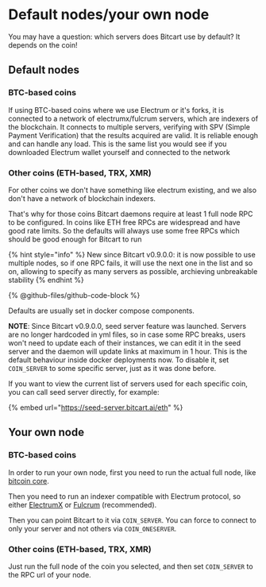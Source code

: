 # Default nodes/your own node

You may have a question: which servers does Bitcart use by default? It depends on the coin!

## Default nodes

### BTC-based coins

If using BTC-based coins where we use Electrum or it's forks, it is connected to a network of electrumx/fulcrum servers, which are indexers of the blockchain. It connects to multiple servers, verifying with SPV (Simple Payment Verification) that the results acquired are valid. It is reliable enough and can handle any load. This is the same list you would see if you downloaded Electrum wallet yourself and connected to the network

### Other coins (ETH-based, TRX, XMR)

For other coins we don't have something like electrum existing, and we also don't have a network of blockchain indexers.

That's why for those coins Bitcart daemons require at least 1 full node RPC to be configured. In coins like ETH free RPCs are widespread and have good rate limits. So the defaults will always use some free  RPCs which should be good enough for Bitcart to run

{% hint style="info" %}
New since Bitcart v0.9.0.0: it is now possible to use multiple nodes, so if one RPC fails, it will use the next one in the list and so on, allowing to specify as many servers as possible, archieving unbreakable stability
{% endhint %}

{% @github-files/github-code-block %}

Defaults are usually set in docker compose components.

**NOTE**: Since Bitcart v0.9.0.0, seed server feature was launched. Servers are no longer hardcoded in yml files, so in case some RPC breaks, users won't need to update each of their instances, we can edit it in the seed server and the daemon will update links at maximum in 1 hour. This is the default behaviour inside docker deployments now. To disable it, set `COIN_SERVER` to some specific server, just as it was done before.

If you want to view the current list of servers used for each specific coin, you can call seed server directly, for example:

{% embed url="https://seed-server.bitcart.ai/eth" %}

## Your own node

### BTC-based coins

In order to run your own node, first you need to run the actual full node, like [bitcoin core](https://github.com/bitcoin/bitcoin).

Then you need to run an indexer compatible with Electrum protocol, so either [ElectrumX](https://github.com/spesmilo/electrumx) or [Fulcrum](https://github.com/cculianu/Fulcrum) (recommended).

Then you can point Bitcart to it via `COIN_SERVER`. You can force to connect to only your server and not others via `COIN_ONESERVER`.

### Other coins (ETH-based, TRX, XMR)

Just run the full node of the coin you selected, and then set `COIN_SERVER`  to the RPC url of your node.
